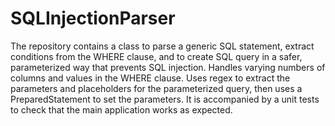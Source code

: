# SQLInjectionParser

The repository contains a class to parse a generic SQL statement, extract conditions from the WHERE clause, 
and to create SQL query in a safer, parameterized way that prevents SQL injection. 
Handles varying numbers of columns and values in the WHERE clause.
Uses regex to extract the parameters and placeholders for the parameterized query, 
then uses a PreparedStatement to set the parameters.
It is accompanied by a unit tests to check that the main application works as expected. 